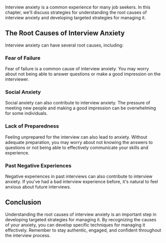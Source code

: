 
Interview anxiety is a common experience for many job seekers. In this chapter, we'll discuss strategies for understanding the root causes of interview anxiety and developing targeted strategies for managing it.

The Root Causes of Interview Anxiety
------------------------------------

Interview anxiety can have several root causes, including:

### Fear of Failure

Fear of failure is a common cause of interview anxiety. You may worry about not being able to answer questions or make a good impression on the interviewer.

### Social Anxiety

Social anxiety can also contribute to interview anxiety. The pressure of meeting new people and making a good impression can be overwhelming for some individuals.

### Lack of Preparedness

Feeling unprepared for the interview can also lead to anxiety. Without adequate preparation, you may worry about not knowing the answers to questions or not being able to effectively communicate your skills and experience.

### Past Negative Experiences

Negative experiences in past interviews can also contribute to interview anxiety. If you've had a bad interview experience before, it's natural to feel anxious about future interviews.

Conclusion
----------

Understanding the root causes of interview anxiety is an important step in developing targeted strategies for managing it. By recognizing the causes of your anxiety, you can develop specific techniques for managing it effectively. Remember to stay authentic, engaged, and confident throughout the interview process.
